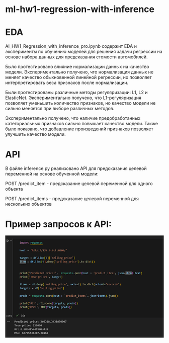 # ml-hw1-regression-with-inference

# EDA

AI_HW1_Regression_with_inference_pro.ipynb содержит EDA и эксперименты по обучению моделей для решения задачи регрессии на основе набора данных для предсказания стомости автомобилей.

Было протестировано влияние нормализации данных на качество модели. Экспериментально получено, что нормализация данных не меняет качество обыкновенной линейной регрессии, но позволяет интерпретировать веса признаков после нормализации.

Были протестированы различные методы регуляризации: L1, L2 и ElasticNet. Экспериментально получено, что L1-регуляризация позволяет уменьшить количество признаков, но качество модели не сильно меняется при выборе различных методов.

Экспериментально получено, что наличие предобработанных категориальных признаков сильно повышает качество модели. Также было показано, что добавление произведений признаков позволяет улучшить качество модели.

# API 

В файле inference.py реализовано API для предсказания целевой переменной на основе обученной модели:

POST /predict_item - предсказание целевой переменной для одного объекта

POST /predict_items - предсказание целевой переменной для нескольких объектов

# Пример запросов к API:
 ![Пример запросов к API](example.jpg)
